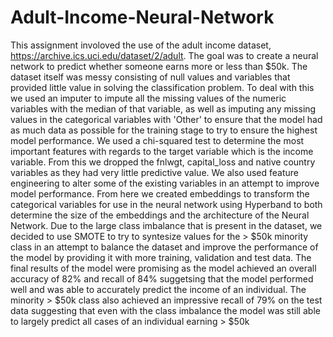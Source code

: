 # Adult-Income-Neural-Network

This assignment involoved the use of the adult income dataset, https://archive.ics.uci.edu/dataset/2/adult. 
The goal was to create a neural network to predict whether someone earns more or less than $50k. 
The dataset itself was messy consisting of null values and variables that provided little value in solving the classification problem. 
To deal with this we used an imputer to impute all the missing values of the numeric variables with the median of that variable, as well as imputing any missing values in the categorical variables with 'Other' to ensure that the model had as much data as possible for the training stage to try to ensure the highest model performance. 
We used a chi-squared test to determine the most important features with regards to the target variable which is the income variable. From this we dropped the fnlwgt, capital_loss and native country variables as they had very little predictive value. We also used feature engineering to alter some of the existing variables in an attempt to improve model performance. From here we created embeddings to transform the categorical variables for use in the neural network using Hyperband to both determine the size of the embeddings and the architecture of the Neural Network. 
Due to the large class imbalance that is present in the dataset, we decided to use SMOTE to try to syntesize values for the > $50k minority class in an attempt to balance the dataset and improve the performance of the model by providing it with more training, validation and test data. 
The final results of the model were promising as the model achieved an overall accuracy of 82% and recall of 84% suggetsing that the model performed well and was able to accurately predict the income of an individual. The minority > $50k class also achieved an impressive recall of 79% on the test data suggesting that even with the class imbalance the model was still able to largely predict all cases of an individual earning > $50k

